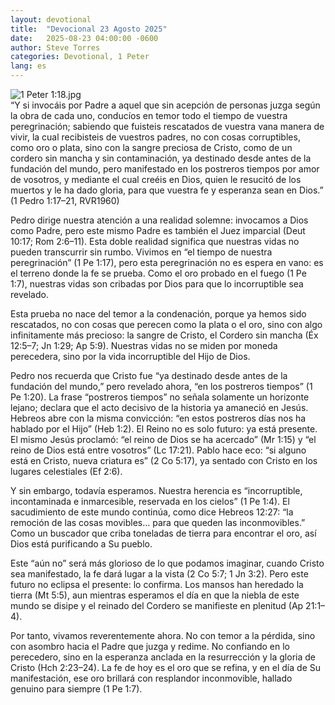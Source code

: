 ```yaml
---
layout: devotional
title:  "Devocional 23 Agosto 2025"
date:   2025-08-23 04:00:00 -0600
author: Steve Torres
categories: Devotional, 1 Peter
lang: es
---
```

<img src="https://sitemedia.esteeb.com/file/esteebcomsitemedia/devotional_images/1+Peter/ES-1Pe-1_18.jpg?raw=true" alt="1 Peter 1:18.jpg" style="max-width: 100%; height: auto;">

<div class="scripture">
   “Y si invocáis por Padre a aquel que sin acepción de personas juzga según la obra de cada uno, conducíos en temor todo el tiempo de vuestra peregrinación; sabiendo que fuisteis rescatados de vuestra vana manera de vivir, la cual recibisteis de vuestros padres, no con cosas corruptibles, como oro o plata, sino con la sangre preciosa de Cristo, como de un cordero sin mancha y sin contaminación, ya destinado desde antes de la fundación del mundo, pero manifestado en los postreros tiempos por amor de vosotros, y mediante el cual creéis en Dios, quien le resucitó de los muertos y le ha dado gloria, para que vuestra fe y esperanza sean en Dios.” (1 Pedro 1:17–21, RVR1960)
</div>

Pedro dirige nuestra atención a una realidad solemne: invocamos a Dios como Padre, pero este mismo Padre es también el Juez imparcial (Deut 10:17; Rom 2:6–11). Esta doble realidad significa que nuestras vidas no pueden transcurrir sin rumbo. Vivimos en “el tiempo de nuestra peregrinación” (1 Pe 1:17), pero esta peregrinación no es espera en vano: es el terreno donde la fe se prueba. Como el oro probado en el fuego (1 Pe 1:7), nuestras vidas son cribadas por Dios para que lo incorruptible sea revelado.

Esta prueba no nace del temor a la condenación, porque ya hemos sido rescatados, no con cosas que perecen como la plata o el oro, sino con algo infinitamente más precioso: la sangre de Cristo, el Cordero sin mancha (Éx 12:5–7; Jn 1:29; Ap 5:9). Nuestras vidas no se miden por moneda perecedera, sino por la vida incorruptible del Hijo de Dios.

Pedro nos recuerda que Cristo fue “ya destinado desde antes de la fundación del mundo,” pero revelado ahora, “en los postreros tiempos” (1 Pe 1:20). La frase “postreros tiempos” no señala solamente un horizonte lejano; declara que el acto decisivo de la historia ya amaneció en Jesús. Hebreos abre con la misma convicción: “en estos postreros días nos ha hablado por el Hijo” (Heb 1:2). El Reino no es solo futuro: ya está presente. El mismo Jesús proclamó: “el reino de Dios se ha acercado” (Mr 1:15) y “el reino de Dios está entre vosotros” (Lc 17:21). Pablo hace eco: “si alguno está en Cristo, nueva criatura es” (2 Co 5:17), ya sentado con Cristo en los lugares celestiales (Ef 2:6).

Y sin embargo, todavía esperamos. Nuestra herencia es “incorruptible, incontaminada e inmarcesible, reservada en los cielos” (1 Pe 1:4). El sacudimiento de este mundo continúa, como dice Hebreos 12:27: “la remoción de las cosas movibles… para que queden las inconmovibles.” Como un buscador que criba toneladas de tierra para encontrar el oro, así Dios está purificando a Su pueblo.

Este “aún no” será más glorioso de lo que podamos imaginar, cuando Cristo sea manifestado, la fe dará lugar a la vista (2 Co 5:7; 1 Jn 3:2). Pero este futuro no eclipsa el presente: lo confirma. Los mansos han heredado la tierra (Mt 5:5), aun mientras esperamos el día en que la niebla de este mundo se disipe y el reinado del Cordero se manifieste en plenitud (Ap 21:1–4).

Por tanto, vivamos reverentemente ahora. No con temor a la pérdida, sino con asombro hacia el Padre que juzga y redime. No confiando en lo perecedero, sino en la esperanza anclada en la resurrección y la gloria de Cristo (Hch 2:23–24). La fe de hoy es el oro que se refina, y en el día de Su manifestación, ese oro brillará con resplandor inconmovible, hallado genuino para siempre (1 Pe 1:7).
